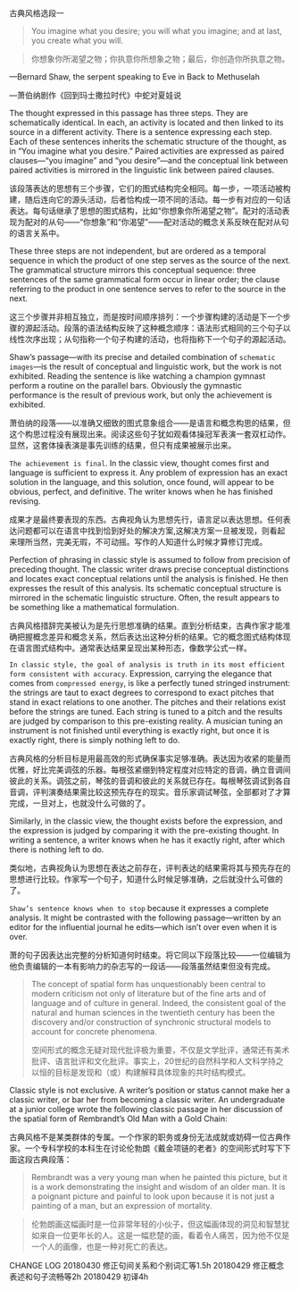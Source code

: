 古典风格选段一

> You imagine what you desire; you will what you imagine; and at last, you create what you will.

> 你想象你所渴望之物；你执意你所想象之物；最后，你创造你所执意之物。

—Bernard Shaw, the serpent speaking to Eve in Back to Methuselah

—萧伯纳剧作《回到玛士撒拉时代》中蛇对夏娃说


The thought expressed in this passage has three steps. They are schematically identical. In each, an activity is located and then linked to its source in a different activity. There is a sentence expressing each step. Each of these sentences inherits the schematic structure of the thought, as in “You imagine what you desire.” Paired activities are expressed as paired clauses—“you imagine” and “you desire”—and the conceptual link between paired activities is mirrored in the linguistic link between paired clauses.

该段落表达的思想有三个步骤，它们的图式结构完全相同。每一步，一项活动被构建，随后连向它的源头活动，后者恰构成一项不同的活动。每一步有对应的一句话表达。每句话继承了思想的图式结构，比如“你想象你所渴望之物”。配对的活动表现为配对的从句——“你想象”和“你渴望”——配对活动的概念关系反映在配对从句的语言关系中。

These three steps are not independent, but are ordered as a temporal sequence in which the product of one step serves as the source of the next. The grammatical structure mirrors this conceptual sequence: three sentences of the same grammatical form occur in linear order; the clause referring to the product in one sentence serves to refer to the source in the next.

这三个步骤并非相互独立，而是按时间顺序排列：一个步骤构建的活动是下一个步骤的源起活动。段落的语法结构反映了这种概念顺序：语法形式相同的三个句子以线性次序出现；从句指称一个句子构建的活动，也将指称下一个句子的源起活动。

Shaw’s passage—with its precise and detailed combination of `schematic images`—is the result of conceptual and linguistic work, but the work is not exhibited. Reading the sentence is like watching a champion gymnast perform a routine on the parallel bars. Obviously the gymnastic performance is the result of previous work, but only the achievement is exhibited.

萧伯纳的段落——以准确又细致的图式意象组合——是语言和概念构思的结果，但这个构思过程没有展现出来。阅读这些句子犹如观看体操冠军表演一套双杠动作。显然，这套体操表演是事先训练的结果，但只有成果被展示出来。

`The achievement is final`. In the classic view, thought comes first and language is sufficient to express it. Any problem of expression has an exact solution in the language, and this solution, once found, will appear to be obvious, perfect, and definitive. The writer knows when he has finished revising.

成果才是最终要表现的东西。古典视角认为思想先行，语言足以表达思想。任何表达问题都可以在语言中找到恰到好处的解决方案,这解决方案一旦被发现，则看起来理所当然，完美无瑕，不可动摇。写作的人知道什么时候才算修订完成。

Perfection of phrasing in classic style is assumed to follow from precision of preceding thought. The classic writer draws precise conceptual distinctions and locates exact conceptual relations until the analysis is finished. He then expresses the result of this analysis. Its schematic conceptual structure is mirrored in the schematic linguistic structure. Often, the result appears to be something like a mathematical formulation.

古典风格措辞完美被认为是先行思想准确的结果。直到分析结束，古典作家才能准确把握概念差异和概念关系，然后表达出这种分析的结果。它的概念图式结构体现在语言图式结构中。通常表达结果呈现出某种形态，像数学公式一样。

`In classic style, the goal of analysis is truth in its most efficient form consistent with accuracy`. Expression, carrying the elegance that comes from `compressed energy`, is like a perfectly tuned stringed instrument: the strings are taut to exact degrees to correspond to exact pitches that stand in exact relations to one another. The pitches and their relations exist before the strings are tuned. Each string is tuned to a pitch and the results are judged by comparison to this pre-existing reality. A musician tuning an instrument is not finished until everything is exactly right, but once it is exactly right, there is simply nothing left to do.

古典风格的分析目标是用最高效的形式确保事实足够准确。表达因为收紧的能量而优雅，好比完美调弦的乐器。每根弦紧绷到特定程度对应特定的音调，确立音调间彼此的关系。调弦之前，琴弦的音调和彼此的关系就已存在。每根琴弦调试到各自音调，评判演奏结果需比较这预先存在的现实。音乐家调试琴弦，全部都对了才算完成，一旦对上，也就没什么可做的了。

Similarly, in the classic view, the thought exists before the expression, and the expression is judged by comparing it with the pre-existing thought. In writing a sentence, a writer knows when he has it exactly right, after which there is nothing left to do.

类似地，古典视角认为思想在表达之前存在，评判表达的结果需将其与预先存在的思想进行比较。作家写一个句子，知道什么时候足够准确，之后就没什么可做的了。

`Shaw’s sentence knows when to stop` because it expresses a complete analysis. It might be contrasted with the following passage—written by an editor for the influential journal he edits—which isn’t over even when it is over.

萧的句子因表达出完整的分析知道何时结束。将它同以下段落比较——一位编辑为他负责编辑的一本有影响力的杂志写的一段话——段落虽然结束但没有完成。

> The concept of spatial form has unquestionably been central to modern criticism not only of literature but of the fine arts and of language and of culture in general. Indeed, the consistent goal of the natural and human sciences in the twentieth century has been the discovery and/or construction of synchronic structural models to account for concrete phenomena.
> 
> 空间形式的概念无疑对现代批评极为重要，不仅是文学批评，通常还有美术批评、语言批评和文化批评。事实上，20世纪的自然科学和人文科学持之以恒的目标是发现和（或）构建解释具体现象的共时结构模式。

Classic style is not exclusive. A writer’s position or status cannot make her a classic writer, or bar her from becoming a classic writer. An undergraduate at a junior college wrote the following classic passage in her discussion of the spatial form of Rembrandt’s Old Man with a Gold Chain:

古典风格不是某类群体的专属。一个作家的职务或身份无法成就或妨碍一位古典作家。一个专科学校的本科生在讨论伦勃朗《戴金项链的老者》的空间形式时写下下面这段古典段落：

> Rembrandt was a very young man when he painted this picture, but it is a work demonstrating the insight and wisdom of an older man. It is a poignant picture and painful to look upon because it is not just a painting of a man, but an expression of mortality.

> 伦勃朗画这幅画时是一位非常年轻的小伙子，但这幅画体现的洞见和智慧犹如来自一位更年长的人。这是一幅悲楚的画，看着令人痛苦，因为他不仅是一个人的画像，也是一种对死亡的表达。

CHANGE LOG
20180430 修正句间关系和个别词汇等1.5h
20180429 修正概念表述和句子流畅等2h
20180429 初译4h